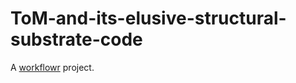 # ToM-and-its-elusive-structural-substrate-code

A [workflowr][] project.

[workflowr]: https://github.com/jdblischak/workflowr
